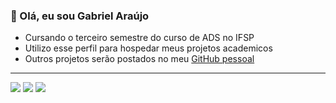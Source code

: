 ### 👋 Olá, eu sou Gabriel Araújo

- Cursando o terceiro semestre do curso de ADS no IFSP
- Utilizo esse perfil para hospedar meus projetos academicos
- Outros projetos serão postados no meu <a href="https://github.com/GabrielArajooj"> GitHub pessoal</a>

<hr>

<a href="https://www.instagram.com/gabriel.arjss/"><img src="https://img.shields.io/badge/Instagram-E4405F?style=for-the-badge&logo=instagram&logoColor=white"></a>
<a href="https://www.linkedin.com/in/gabriel-a-sousa/"><img src="https://img.shields.io/badge/LinkedIn-0077B5?style=for-the-badge&logo=linkedin&logoColor=white"></a>
<a href="https://github.com/GabrielArajooj"><img src="https://img.shields.io/badge/GitHub-100000?style=for-the-badge&logo=github&logoColor=white"></a>

